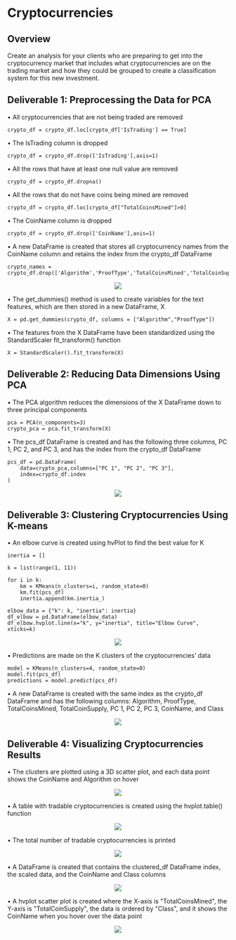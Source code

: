 # Cryptocurrencies
## Overview
Create an analysis for your clients who are preparing to get into the cryptocurrency market that includes what cryptocurrencies are on the trading market and how they could be grouped to create a classification system for this new investment.
## Deliverable 1: Preprocessing the Data for PCA
• All cryptocurrencies that are not being traded are removed

    crypto_df = crypto_df.loc[crypto_df['IsTrading'] == True]

• The IsTrading column is dropped

    crypto_df = crypto_df.drop(['IsTrading'],axis=1)

• All the rows that have at least one null value are removed

    crypto_df = crypto_df.dropna()

• All the rows that do not have coins being mined are removed

    crypto_df = crypto_df.loc[crypto_df["TotalCoinsMined"]>0]

• The CoinName column is dropped

    crypto_df = crypto_df.drop(['CoinName'],axis=1)

• A new DataFrame is created that stores all cryptocurrency names from the CoinName column and retains the index from the crypto_df DataFrame

    crypto_names = crypto_df.drop(['Algorithm','ProofType','TotalCoinsMined','TotalCoinSupply'],axis=1)

<p align='center'>
  <img src='https://github.com/jzebker/Cryptocurrencies/blob/main/img/CoinNameDF.png?raw=true'>
</p>

• The get_dummies() method is used to create variables for the text features, which are then stored in a new DataFrame, X

    X = pd.get_dummies(crypto_df, columns = ["Algorithm","ProofType"])

• The features from the X DataFrame have been standardized using the StandardScaler fit_transform() function

    X = StandardScaler().fit_transform(X)

## Deliverable 2: Reducing Data Dimensions Using PCA
• The PCA algorithm reduces the dimensions of the X DataFrame down to three principal components

    pca = PCA(n_components=3)
    crypto_pca = pca.fit_transform(X)

• The pcs_df DataFrame is created and has the following three columns, PC 1, PC 2, and PC 3, and has the index from the crypto_df DataFrame

    pcs_df = pd.DataFrame(
        data=crypto_pca,columns=["PC 1", "PC 2", "PC 3"],    
        index=crypto_df.index
    )

<p align='center'>
  <img src='https://github.com/jzebker/Cryptocurrencies/blob/main/img/pcs_df.png?raw=true'>
</p>

## Deliverable 3: Clustering Cryptocurrencies Using K-means
• An elbow curve is created using hvPlot to find the best value for K

    inertia = []

    k = list(range(1, 11))

    for i in k:
        km = KMeans(n_clusters=i, random_state=0)   
        km.fit(pcs_df)
        inertia.append(km.inertia_)

    elbow_data = {"k": k, "inertia": inertia}
    df_elbow = pd.DataFrame(elbow_data)
    df_elbow.hvplot.line(x="k", y="inertia", title="Elbow Curve", xticks=k)

<p align='center'>
  <img src='https://github.com/jzebker/Cryptocurrencies/blob/main/img/elbowcurve.png?raw=true'>
</p>

• Predictions are made on the K clusters of the cryptocurrencies’ data 

    model = KMeans(n_clusters=4, random_state=0)
    model.fit(pcs_df)
    predictions = model.predict(pcs_df)

• A new DataFrame is created with the same index as the crypto_df DataFrame and has the following columns: Algorithm, ProofType, TotalCoinsMined, TotalCoinSupply, PC 1, PC 2, PC 3, CoinName, and Class

<p align='center'>
  <img src='https://github.com/jzebker/Cryptocurrencies/blob/main/img/clustered_df.png?raw=true'>
</p>

## Deliverable 4: Visualizing Cryptocurrencies Results
• The clusters are plotted using a 3D scatter plot, and each data point shows the CoinName and Algorithm on hover

<p align='center'>
  <img src='https://github.com/jzebker/Cryptocurrencies/blob/main/img/3dscatter.png?raw=true'>
</p>

• A table with tradable cryptocurrencies is created using the hvplot.table() function

<p align='center'>
  <img src='https://github.com/jzebker/Cryptocurrencies/blob/main/img/tradabletable.png?raw=true'>
</p>

• The total number of tradable cryptocurrencies is printed

<p align='center'>
  <img src='https://github.com/jzebker/Cryptocurrencies/blob/main/img/totaltradable.png?raw=true'>
</p>

• A DataFrame is created that contains the clustered_df DataFrame index, the scaled data, and the CoinName and Class columns 

<p align='center'>
  <img src='https://github.com/jzebker/Cryptocurrencies/blob/main/img/newdfD4.png?raw=true'>
</p>

• A hvplot scatter plot is created where the X-axis is "TotalCoinsMined", the Y-axis is "TotalCoinSupply", the data is ordered by "Class", and it shows the CoinName when you hover over the data point

<p align='center'>
  <img src='https://github.com/jzebker/Cryptocurrencies/blob/main/img/scatterplot.png?raw=true'>
</p>
